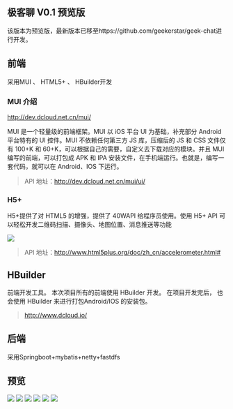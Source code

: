 ## 极客聊 V0.1 预览版
该版本为预览版，最新版本已移至https://github.com/geekerstar/geek-chat进行开发。

## 前端
采用MUI 、 HTML5+ 、 HBuilder开发

### MUI 介绍

http://dev.dcloud.net.cn/mui/

MUI 是一个轻量级的前端框架。MUI 以 iOS 平台 UI 为基础，补充部分 Android 平台特有的 UI 控件。MUI 不依赖任何第三方 JS 库，压缩后的 JS 和 CSS 文件仅有 100+K 和 60+K，可以根据自己的需要，自定义去下载对应的模块。并且 MUI 编写的前端，可以打包成 APK 和 IPA 安装文件，在手机端运行。也就是，编写一套代码，就可以在 Android、IOS 下运行。

> API 地址：http://dev.dcloud.net.cn/mui/ui/

### H5+

H5+提供了对 HTML5 的增强，提供了 40WAPI 给程序员使用。使用 H5+ API 可以轻松开发二维码扫描、摄像头、地图位置、消息推送等功能

![](https://github.com/geekerstar/geek-chat-server/blob/master/img/7.jpg)

> API 地址：http://www.html5plus.org/doc/zh_cn/accelerometer.html#

## HBuilder
   
前端开发工具。 本次项目所有的前端使用 HBuilder 开发。 在项目开发完后， 也会使用 HBuilder 来进行打包Android/IOS 的安装包。

> http://www.dcloud.io/

## 后端
采用Springboot+mybatis+netty+fastdfs

## 预览
![](https://github.com/geekerstar/geek-chat-server/blob/master/img/1.jpg)
![](https://github.com/geekerstar/geek-chat-server/blob/master/img/2.jpg)
![](https://github.com/geekerstar/geek-chat-server/blob/master/img/3.jpg)
![](https://github.com/geekerstar/geek-chat-server/blob/master/img/4.jpg)
![](https://github.com/geekerstar/geek-chat-server/blob/master/img/5.jpg)
![](https://github.com/geekerstar/geek-chat-server/blob/master/img/6.jpg)







